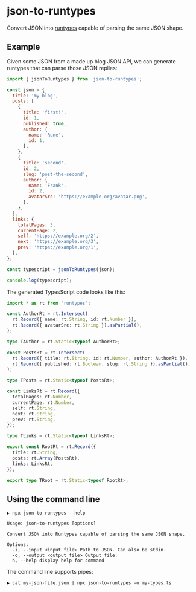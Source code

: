 # json-to-runtypes

Convert JSON into [runtypes](https://github.com/pelotom/runtypes/) capable of
parsing the same JSON shape.

## Example

Given some JSON from a made up blog JSON API, we can generate runtypes that can
parse those JSON replies:

```javascript
import { jsonToRuntypes } from 'json-to-runtypes';

const json = {
  title: 'my blog',
  posts: [
    {
      title: 'first!',
      id: 1,
      published: true,
      author: {
        name: 'Rune',
        id: 1,
      },
    },
    {
      title: 'second',
      id: 2,
      slug: 'post-the-second',
      author: {
        name: 'Frank',
        id: 2,
        avatarSrc: 'https://example.org/avatar.png',
      },
    },
  ],
  links: {
    totalPages: 3,
    currentPage: 2,
    self: 'https://example.org/2',
    next: 'https://example.org/3',
    prev: 'https://example.org/1',
  },
};

const typescript = jsonToRuntypes(json);

console.log(typescript);
```

The generated TypesScript code looks like this:

```typescript
import * as rt from 'runtypes';

const AuthorRt = rt.Intersect(
  rt.Record({ name: rt.String, id: rt.Number }),
  rt.Record({ avatarSrc: rt.String }).asPartial(),
);

type TAuthor = rt.Static<typeof AuthorRt>;

const PostsRt = rt.Intersect(
  rt.Record({ title: rt.String, id: rt.Number, author: AuthorRt }),
  rt.Record({ published: rt.Boolean, slug: rt.String }).asPartial(),
);

type TPosts = rt.Static<typeof PostsRt>;

const LinksRt = rt.Record({
  totalPages: rt.Number,
  currentPage: rt.Number,
  self: rt.String,
  next: rt.String,
  prev: rt.String,
});

type TLinks = rt.Static<typeof LinksRt>;

export const RootRt = rt.Record({
  title: rt.String,
  posts: rt.Array(PostsRt),
  links: LinksRt,
});

export type TRoot = rt.Static<typeof RootRt>;
```

## Using the command line

```shell
▶ npx json-to-runtypes --help

Usage: json-to-runtypes [options]

Convert JSON into Runtypes capable of parsing the same JSON shape.

Options:
  -i, --input <input file> Path to JSON. Can also be stdin.
  -o, --output <output file> Output file.
  h, --help display help for command
```

The command line supports pipes:

```shell
▶ cat my-json-file.json | npx json-to-runtypes -o my-types.ts
```
